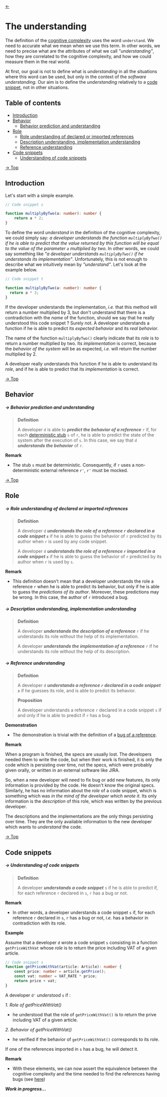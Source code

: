 [<-](README.md)
# The understanding

The definition of the [cognitive complexity](cognitive-complexity.md) uses the word `understand`. We need to accurate what we mean when we use this term. In other words, we need to precise what are the attributes of what we call *"understanding"*, how they are correlated to the cognitive complexity, and how we could measure them in the real world.

At first, our goal is not to define what is *understanding* in all the situations where this word can be used, but only in the context of the *software understanding*. Our aim is to define the *understanding* relatively to a [code snippet](code-snippets.md), not in other situations.

## Table of contents

* [Introduction](#introduction)
* [Behavior](#behavior)
  * [Behavior prediction and understanding](#--behavior-prediction-and-understanding)
* [Role](#role)
  * [Role understanding of declared or imported references](#--role-understanding-of-declared-or-imported-references)
  * [Description understanding, implementation understanding](#--description-understanding-implementation-understanding)
  * [Reference understanding](#--reference-understanding)
* [Code snippets](#code-snippets)
  * [Understanding of code snippets](#--understanding-of-code-snippets)

[-> Top](#the-understanding)
## Introduction

Let's start with a simple example. 

```ts
// Code snippet s

function multiplyByTwo(a: number): number {
	return a * 2;
}
```

To define the word *understand* in the definition of the cognitive complexity, we could simply say: *a developer understands the function `multiplyByTwo()` if he is able to predict that the value returned by this function will be equal to the value of the parameter `a` multiplied by two*. In other words, we could say something like *"a developer understands `multiplyByTwo()` if he understands its implementation"*. Unfortunately, this is not enough to describe what we intuitively mean by *"understand"*. Let's look at the example below.

```ts
// Code snippet t

function multiplyByTwo(a: number): number {
  return a * 3;
}
```

If the developer understands the implementation, *i.e.* that this method will return a number multiplied by 3, but don't understand that there is a contradiction with the *name* of the function, should we say that he really understood this code snippet ? Surely not. A developer understands a function if he is able to predict its *expected behavior* and its *real behavior*.

The name of the function `multiplyByTwo()` clearly indicate that its *role* is to return a number multiplied by two. Its *implementation* is correct, because the *behavior of the system* will be as expected, *i.e.* will return the number multiplied by 2.

A developer really understands this function if he is able to understand its *role*, and if he is able to predict that its *implementation* is correct.  

[-> Top](#the-understanding)
## Behavior

##### -> Behavior prediction and understanding
> **Definition**
>
> A developer `d` is able to ***predict the behavior of a reference*** `r` if, for each [deterministic stub](code-snippets-tmp.md#--deterministic-stub) `s` of `r`, he is able to predict the state of the system after the execution of `s`. In this case, we say that `d` ***understands the behavior*** of `r`.

**Remark**

* The stub `s` must be deterministic. Consequently, if `r` uses a non-deterministic external reference `r'`, `r'` must be mocked.


[-> Top](#the-understanding)
## Role

##### -> Role understanding of declared or imported references
> **Definition**
>
> A developer `d` ***understands the role of a reference `r` declared in a code snippet `s`*** if he is able to guess the behavior of `r` predicted by its author when `r` is used by any code snippet.
>
> A developer `d` ***understands the role of a reference `r` imported in a code snippet `s`*** if he is able to guess the behavior of `r` predicted by its author when `r` is used by `s`.

**Remark**

* This definition doesn't mean that a developer understands the role a reference `r` when he is able to predict its behavior, but only if he is able to guess the *predictions of its author*. Moreover, these predictions may be wrong. In this case, the author of `r` introduced a bug.

##### -> Description understanding, implementation understanding
> **Definition**
>
> A developer ***understands the description of a reference*** `r` if he understands its role without the help of its implementation.
>
> A developer ***understands the implementation of a reference*** `r` if he understands its role without the help of its description.


##### -> Reference understanding
> **Definition**
>
> A developer `d` ***understands a reference `r` declared in a code snippet `s`*** if he guesses its role, and is able to predict its behavior.



> **Proposition**
>
> A developer understands a reference `r` declared in a code snippet `s` if and only if he is able to predict if `r` has a bug.

**Demonstration**

* The demonstration is trivial with the definition of a [bug of a reference](bugs.md#--bug-of-a-reference-bug-of-a-code-snippet).

[comment]: <> (> **Definition**)

[comment]: <> (>)

[comment]: <> (> The ***cognitive complexity of an imported reference*** `r` located in a given snippet `s` is the time needed by a mean developer to predict the behavior of the system when this reference will be called by a given process `p`.)

[comment]: <> (> )

[comment]: <> (> The ***cognitive complexity of an exported reference*** `r` located in a given snippet `s` is the time needed by a mean developer which will import this reference to predict the behavior of the system when this reference will be called by a given process `p`.)

[comment]: <> (> **Definition**)

[comment]: <> (>)

[comment]: <> (> The ***cognitive complexity of a reference*** `r` written by a developer `d` is the time needed by a mean developer `d'` to understand its role.)

[comment]: <> (>)

[comment]: <> (> The ***relative cognitive complexity of a reference*** `r` imported in a context-sensitive code snippet `s` is the time needed by a mean developer to predict its role on the context of `s`.)

**Remark**

When a program is finished, the specs are usually lost. The developers needed them to write the code, but when their work is finished, it is only the code which is persisting over time, not the specs, which were probably given orally, or written in an external software like JIRA.

So, when a new developer will need to fix bug or add new features, its only information is provided by the code. He doesn't know the original specs. Similarly, he has no information about the *role* of a code snippet, which is something which was *in the mind of the developer which wrote it*. Its only information is the *description* of this role, which was written by the previous developer.

The descriptions and the implementations are the only things persisting over time. They are the only available information to the new developer which wants to *understand* the code.


[-> Top](#the-understanding)
## Code snippets

##### -> Understanding of code snippets
> **Definition**
>
> A developer ***understands a code snippet*** `s` if he is able to predict if, for each reference `r` declared in `s`, `r` has a bug or not.

**Remark**

* In other words, a developer understands a code snippet `s` if, for each reference `r` declared in `s`, `r` has a bug or not, *i.e.* has a behavior in contradiction with its role.

[comment]: <> (> **Definition**)

[comment]: <> (>)

[comment]: <> (> A developer ***understands a code snippet*** `s` if :)

[comment]: <> (> 1. he understands the role of each [reference]&#40;code-snippets-tmp.md#references&#41; declared in `s`.)

[comment]: <> (> 2. he understands the role of each reference imported in `s`, in the context of `s`.)

[comment]: <> (> 3. assuming that the imported references of `s` have no bugs, he is able to predict the behavior of each reference declared in `s`.)

**Example**

Assume that a developer `d` wrote a code snippet `s` consisting in a function `getPriceWithVat` whose *role* is to return the price including VAT of a given article.

```ts
// Code snippet s
function getPriceWithVat(article: Article): number {
	const price: number = article.getPrice();
	const vat: number = VAT_RATE * price;
	return price + vat;
}
```

A developer `d'` *understood* `s` if :

*1. Role of getPriceWithVat()*

- he understood that the role of `getPriceWithVat()` is to return the prive including VAT of a given article.
    
*2. Behavior of getPriceWithVat()*

- he verified if the behavior of `getPriceWithVat()` corresponds to its role.
  
If one of the references imported in `s` has a bug, he will detect it.

**Remark**

* With these elements, we can now assert the equivalence between the cognitive complexity and the time needed to find the references having bugs (see [here](cognitive-complexity.md#relation-between-cognitive-complexity-and-debugging))



***Work in progress...***
